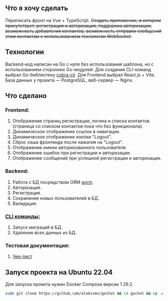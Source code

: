 <h2>Что я хочу сделать</h2>
<p>Переписать фронт на Vue + TypeScript. <del>Создать приложение, в котором присутствует: регистрация и авторизация, поддержка авторизации, возможность добавления контактов, возможность отправки сообщений этим контактам с использованием технологии WebSocket.</del></p>
<h2>Технологии</h2>
<p>Backend-код написан на Go с нуля без использования шаблона, но с использованием сторонних Go-модулей. Для создания CLI-команд выбрал Go-библиотеку <a href="https://github.com/spf13/cobra">cobra-cli</a>. Для Frontend выбрал React.js + Vite. База данных у проекта — PostgreSQL, веб-сервер — Nginx.</p>
<h2>Что сделано</h2>
<h3>Frontend:</h3>
<ol>
  <li>Отображение страниц регистрации, логина и списка контактов (страница со списком контактов пока что без функционала).</li>
  <li>Динамическое отображение ссылок в навигации.</li>
  <li>Динамическое отображение кнопки "Logout".</li>
  <li>Сброс кэша фронтенда после нажатия на "Logout".</li>
  <li>Отображение имени авторизованного пользователя.</li>
  <li>Отображение ошибок при регистрации и авторизации.</li>
  <li>Отображение сообщений при успешной регистрации и авторизации.</li>
</ol>
<h3>Backend:</h3>
<ol>
  <li>Работа с БД посредством ORM <a href="https://github.com/go-gorm/gorm">gorm</a>.</li>
  <li>Авторизация.</li>
  <li>Регистрация.</li>
  <li>Сохранение новых пользователей в БД.</li>
  <li>Валидация.</li>
</ol>
<h3><a href="https://github.com/alekssmv/gochat/tree/main/Cli">CLI команды:</a></h3>
<ol>
  <li>Запуск миграций в БД.</li>
  <li>Удаление всех данных из БД.</li>
</ol>
<h3>Тестовая документация:</h3>
<ol>
  <li><a href="https://docs.google.com/spreadsheets/d/1j8t9UMbRxWT9KtvN-fLcNyhz7qGfPgp8y7wH0q3xWBM/edit?usp=sharing">Чек-лист</a></li>
</ol>
<h2>Запуск проекта на Ubuntu 22.04</h2>
<p>Для запуска проекта нужен Docker Compose версии 1.29.2.</p>

```bash
sudo git clone https://github.com/alekssmv/gochat && cd gochat && cp .env.example .env && sudo docker-compose up --build
